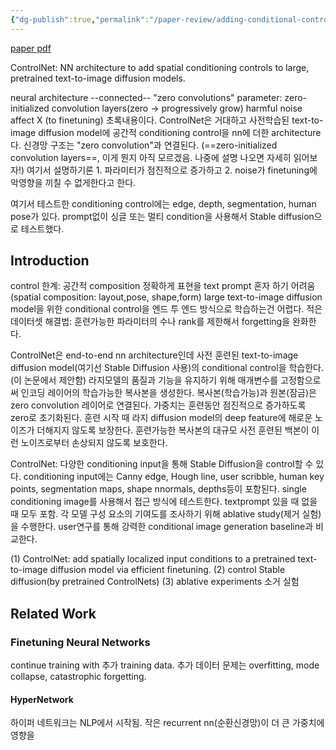 ```yaml
---
{"dg-publish":true,"permalink":"/paper-review/adding-conditional-control-to-text-to-image-diffusion-models/"}
---
```


[paper pdf](https://openaccess.thecvf.com/content/ICCV2023/papers/Zhang_Adding_Conditional_Control_to_Text-to-Image_Diffusion_Models_ICCV_2023_paper.pdf)

ControlNet: NN architecture to add spatial conditioning controls to large, pretrained text-to-image diffusion models.

neural architecture --connected-- "zero convolutions"
parameter: zero-initialized convolution layers(zero -> progressively grow)
harmful noise affect X (to finetuning)
초록내용이다. ControlNet은 거대하고 사전학습된 text-to-image diffusion model에 공간적 conditioning control을 nn에 더한 architecture다.
신경망 구조는 "zero convolution"과 연결된다. (==zero-initialized convolution layers==, 이게 뭔지 아직 모르겠음. 나중에 설명 나오면 자세히 읽어보자!) 여기서 설명하기론 1. 파라미터가 점진적으로 증가하고 2. noise가 finetuning에 악영향을 끼칠 수 없게한다고 한다.

여기서 테스트한 conditioning control에는 edge, depth, segmentation, human pose가 있다.
prompt없이 싱글 또는 멀티 condition을 사용해서 Stable diffusion으로 테스트했다.

## Introduction
control 한계: 공간적 composition 정확하게 표현을 text prompt 혼자 하기 어려움(spatial composition: layout,pose, shape,form)
large text-to-image diffusion model을 위한 conditional control을 엔드 투 엔드 방식으로 학습하는건 어렵다.
적은 데이터셋 해결법: 훈련가능한 파라미터의 수나 rank를 제한해서 forgetting을 완화한다.

ControlNet은 end-to-end nn architecture인데 사전 훈련된 text-to-image diffusion model(여기선 Stable Diffusion 사용)의 conditional control을 학습한다.(이 논문에서 제안함)
라지모델의 품질과 기능을 유지하기 위해 매개변수를 고정함으로써 인코딩 레이어의 학습가능한 복사본을 생성한다.
복사본(학습가능)과 원본(잠금)은 zero convolution 레이어로 연결된다. 가중치는 훈련동안 점진적으로 증가하도록 zero로 초기화된다.
훈련 시작 때 라지 diffusion model의 deep feature에 해로운 노이즈가 더해지지 않도록 보장한다. 훈련가능한 복사본의 대규모 사전 훈련된 백본이 이런 노이즈로부터 손상되지 않도록 보호한다.

ControlNet: 다양한 conditioning input을 통해 Stable Diffusion을 control할 수 있다. conditioning input에는 Canny edge, Hough line, user scribble, human key points, segmentation maps, shape nnormals, depths등이 포함된다.
single conditioning image를 사용해서 접근 방식에 테스트한다. textprompt 있을 때 없을 때 모두 포함. 
각 모델 구성 요소의 기여도를 조사하기 위해 ablative study(제거 실험)을 수행한다. user연구를 통해 강력한 conditional image generation baseline과 비교한다.

(1) ControlNet: add spatially localized input conditions to a pretrained text-to-image diffusion model via efficient finetuning.
(2) control Stable diffusion(by pretrained ControlNets)
(3) ablative experiments 소거 실험

## Related Work
### Finetuning Neural Networks
continue training with 추가 training data. 추가 데이터 문제는 overfitting, mode collapse, catastrophic forgetting.
#### HyperNetwork
하이퍼 네트워크는 NLP에서 시작됨. 작은 recurrent nn(순환신경망)이 더 큰 가중치에 영향을 